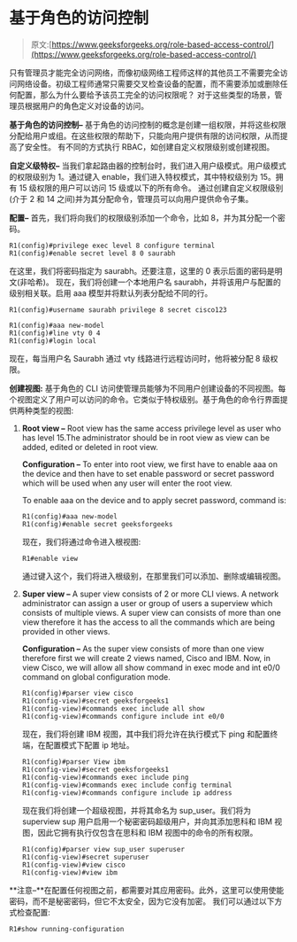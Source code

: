 # 基于角色的访问控制

> 原文:[https://www.geeksforgeeks.org/role-based-access-control/](https://www.geeksforgeeks.org/role-based-access-control/)

只有管理员才能完全访问网络，而像初级网络工程师这样的其他员工不需要完全访问网络设备。初级工程师通常只需要交叉检查设备的配置，而不需要添加或删除任何配置，那么为什么要给予该员工完全的访问权限呢？
对于这些类型的场景，管理员根据用户的角色定义对设备的访问。

**基于角色的访问控制–**
基于角色的访问控制的概念是创建一组权限，并将这些权限分配给用户或组。在这些权限的帮助下，只能向用户提供有限的访问权限，从而提高了安全性。
有不同的方式执行 RBAC，如创建自定义权限级别或创建视图。

**自定义级特权–**
当我们拿起路由器的控制台时，我们进入用户级模式。用户级模式的权限级别为 1。通过键入 enable，我们进入特权模式，其中特权级别为 15。拥有 15 级权限的用户可以访问 15 级或以下的所有命令。
通过创建自定义权限级别(介于 2 和 14 之间)并为其分配命令，管理员可以向用户提供命令子集。

**配置–**
首先，我们将向我们的权限级别添加一个命令，比如 8，并为其分配一个密码。

```
R1(config)#privilege exec level 8 configure terminal
R1(config)#enable secret level 8 0 saurabh
```

在这里，我们将密码指定为 saurabh。还要注意，这里的 0 表示后面的密码是明文(非哈希)。
现在，我们将创建一个本地用户名 saurabh，并将该用户与配置的级别相关联。启用 aaa 模型并将默认列表分配给不同的行。

```
R1(config)#username saurabh privilege 8 secret cisco123
```

```
R1(config)#aaa new-model
R1(config)#line vty 0 4
R1(config)#login local
```

现在，每当用户名 Saurabh 通过 vty 线路进行远程访问时，他将被分配 8 级权限。

**创建视图:**
基于角色的 CLI 访问使管理员能够为不同用户创建设备的不同视图。每个视图定义了用户可以访问的命令。它类似于特权级别。基于角色的命令行界面提供两种类型的视图:

1.  **Root view –** Root view has the same access privilege level as user who has level 15.The administrator should be in root view as view can be added, edited or deleted in root view.

    **Configuration –**
    To enter into root view, we first have to enable aaa on the device and then have to set enable password or secret password which will be used when any user will enter the root view.

    To enable aaa on the device and to apply secret password, command is:

    ```
    R1(config)#aaa new-model
    R1(config)#enable secret geeksforgeeks
    ```

    现在，我们将通过命令进入根视图:

    ```
    R1#enable view
    ```

    通过键入这个，我们将进入根级别，在那里我们可以添加、删除或编辑视图。

2.  **Super view –** A super view consists of 2 or more CLI views. A network administrator can assign a user or group of users a superview which consists of multiple views. A super view can consists of more than one view therefore it has the access to all the commands which are being provided in other views.

    **Configuration –**
    As the super view consists of more than one view therefore first we will create 2 views named, Cisco and IBM. Now, in view Cisco, we will allow all show command in exec mode and int e0/0 command on global configuration mode.

    ```
    R1(config)#parser view cisco
    R1(config-view)#secret geeksforgeeks1
    R1(config-view)#commands exec include all show
    R1(config-view)#commands configure include int e0/0
    ```

    现在，我们将创建 IBM 视图，其中我们将允许在执行模式下 ping 和配置终端，在配置模式下配置 ip 地址。

    ```
    R1(config)#parser View ibm
    R1(config-view)#secret geeksforgeeks1
    R1(config-view)#commands exec include ping
    R1(config-view)#commands exec include config terminal
    R1(config-view)#commands configure include ip address 
    ```

    现在我们将创建一个超级视图，并将其命名为 sup_user。我们将为 superview sup 用户启用一个秘密密码超级用户，并向其添加思科和 IBM 视图，因此它拥有执行仅包含在思科和 IBM 视图中的命令的所有权限。

    ```
    R1(config)#parser view sup_user superuser
    R1(config-view)#secret superuser
    R1(config-view)#view cisco
    R1(config-view)#view ibm
    ```

**注意–**在配置任何视图之前，都需要对其应用密码。此外，这里可以使用使能密码，而不是秘密密码，但它不太安全，因为它没有加密。
我们可以通过以下方式检查配置:

```
R1#show running-configuration
```